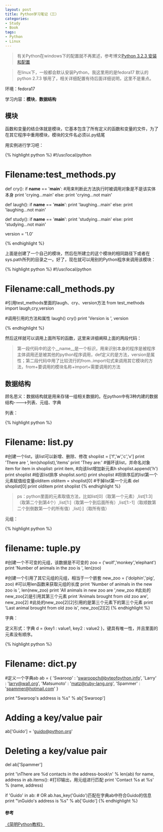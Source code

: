 ```yaml
---
layout: post
title: Python学习笔记（三）
categories:
- Study
- Book
tags:
- Python
- Linux
---
```


> 有关Python在windows下的配置就不再累述，参考博文[Python 3.2.3 安装和配置](http://ideex.name/cn/2012/08/python-config/)  

> 在linux下，一般都会默认安装Python，我这里用的是fedora17 默认的python 2.7.3 够用了，相关详细配置有待后面详细说明，这里不是重点。  

环境：fedora17  

学习内容：**模块**，**数据结构**  


## 模块  

函数和变量的结合体就是模块，它基本包含了所有定义的函数和变量的文件，为了在其它程序中重用模块，模块的文件名必须以.py结尾  

用实例进行学习吧：  

{% highlight python %}
#!/usr/local/python
# Filename:test_methods.py

def cry():
	if __name__ == '__main__': #用来判断此方法执行时被调用对象是不是该实体本身
		print 'crying...main'
	else:
		print 'crying...not main'

def laugh():
	if __name__ == '__main__':
		print 'laughing...main'
	else:
		print 'laughing...not main'

def study():
	if __name__ == '__main__':
		print 'studying...main'
	else:
		print 'studying...not main'

version = '1.0'

{% endhighlight %}  

上面是创建了一个自己的模块，然后在所建立的这个模块的相同路径下或者在sys.path所列的目录之一。好了，现在就可以用别的Python程序来调用该模块：  

{% highlight python %}
#!/usr/local/python
# Filename:call_methods.py

#引用test_methods里面的laugh、cry、version方法
from test_methods import laugh,cry,version

#调用引用的方法和属性
laugh()
cry()
print 'Version is ', version

{% endhighlight %}  

然后这样就可以调用上面所写的函数，这里来详细阐释上面的两段代码：  

> 第一段代码中的这个\_\_name\_\_是一个标识，用来识别本身的程序是被程序主体调用还是被其他的python程序调用，def定义的是方法，version是属性；第二段代码中用了比较流行的from..import句式来调用其它模块的方法，from+要调用的模块名称+import+需要调用的方法  


## 数据结构  

顾名思义：数据结构就是用来存储一组相关数据的。在python中有3种内建的数据结构---->列表、元组、字典  

列表：  

{% highlight python %}
# Filename: list.py

#创建一个list，该list可以新增、删除、修改
shoplist = ['f','w','c','v']
print 'There are ', len(shoplist),'items'
print 'They are:'
#循环该list，并命名对象item
for item in shoplist:
	print item,
#向该list增加新元素h
shoplist.append('h')
print shoplist
#给该list排序
shoplist.sort()
print shoplist
#将排序后的list第一个元素赋值给变量olditem
olditem = shoplist[0]
#干掉list第一个元素
del shoplist[0]
print olditem
print shoplist
{% endhighlight %}  

> ps：python里面的元素取值方法，比如list\[0\]（取第一个元素）,list\[1:3\]（取第二个到第4个）,list\[1:\]（取第一个到后面所有）,list\[1:-1\]（取顺数第二个到倒数第一个的所有值）,list\[:\]（取所有值）

元组：  

{% highlight python %}
# filename: tuple.py

#创建一个不可变的元组，该数据是不可变的
zoo = ('wolf','monkey','elephant')
print 'Number of animals in the zoo is ', len(zoo)

#创建一个引用了其它元组的元组，相当于一个嵌套
new_zoo = ('dolphin','pig', zoo)
#可以用len函数来获取元组的长度
print 'Number of animals in the new zoo is ', len(new_zoo)
print 'All animals in new zoo are ',new_zoo
#此处的new_zoo[2]是引用其第三个元素
print 'Animals brought from old zoo are', new_zoo[2]
#此处的new_zoo[2][2]引用的是第三个元素下的第三个元素
print 'Last animal brought from old zoo is', new_zoo[2][2]
{% endhighlight %}  

字典：  

定义形式：字典 d = {key1 : value1, key2 : value2 }，键具有唯一性，并且里面的元素没有顺序。

{% highlight python %}
# Filename: dict.py

#定义一个字典ab
ab = {       'Swaroop'   : 'swaroopch@byteofpython.info',
             'Larry'     : 'larry@wall.org',
             'Matsumoto' : 'matz@ruby-lang.org',
             'Spammer'   : 'spammer@hotmail.com'
     }

print "Swaroop's address is %s" % ab['Swaroop']

# Adding a key/value pair
ab['Guido'] = 'guido@python.org'

# Deleting a key/value pair
del ab['Spammer']

print '\nThere are %d contacts in the address-book\n' % len(ab)
for name, address in ab.items():
    #打印输出，用元组进行匹配
    print 'Contact %s at %s' % (name, address)

if 'Guido' in ab: # OR ab.has_key('Guido')匹配在字典ab中符合Guido的信息
    print "\nGuido's address is %s" % ab['Guido']
{% endhighlight %}  


#### 参考  

[《简明Python教程》](http://woodpecker.org.cn/abyteofpython_cn/chinese/)
